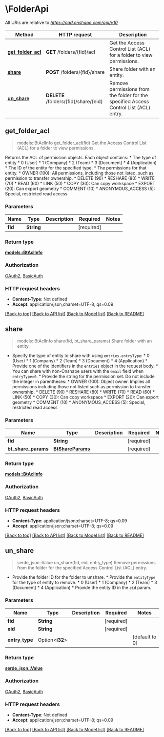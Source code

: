 # \FolderApi

All URIs are relative to *https://cad.onshape.com/api/v10*

Method | HTTP request | Description
------------- | ------------- | -------------
[**get_folder_acl**](FolderApi.md#get_folder_acl) | **GET** /folders/{fid}/acl | Get the Access Control List (ACL) for a folder to view permissions.
[**share**](FolderApi.md#share) | **POST** /folders/{fid}/share | Share folder with an entity.
[**un_share**](FolderApi.md#un_share) | **DELETE** /folders/{fid}/share/{eid} | Remove permissions from the folder for the specified Access Control List (ACL) entry.



## get_folder_acl

> models::BtAclInfo get_folder_acl(fid)
Get the Access Control List (ACL) for a folder to view permissions.

Returns the ACL of permission objects. Each object contains:  * The type of entity       * 0 (User)       * 1 (Company)      * 2 (Team)      * 3 (Document)      * 4 (Application)   * The ID of the entity for the specified type.  * The permissions for that entity.      *  OWNER (100): All permissions, including those not listed, such as permission to transfer ownership.      * DELETE (90)      * RESHARE (80)      * WRITE (70)      * READ (60)      * LINK (50)      * COPY (30): Can copy workspace      * EXPORT (20): Can export geometry      * COMMENT (10)      * ANONYMOUS_ACCESS (5): Special, restricted read access

### Parameters


Name | Type | Description  | Required | Notes
------------- | ------------- | ------------- | ------------- | -------------
**fid** | **String** |  | [required] |

### Return type

[**models::BtAclInfo**](BTAclInfo.md)

### Authorization

[OAuth2](../README.md#OAuth2), [BasicAuth](../README.md#BasicAuth)

### HTTP request headers

- **Content-Type**: Not defined
- **Accept**: application/json;charset=UTF-8; qs=0.09

[[Back to top]](#) [[Back to API list]](../README.md#documentation-for-api-endpoints) [[Back to Model list]](../README.md#documentation-for-models) [[Back to README]](../README.md)


## share

> models::BtAclInfo share(fid, bt_share_params)
Share folder with an entity.

* Specify the type of entity to share with using `entries.entryType`:      * 0 (User)       * 1 (Company)      * 2 (Team)      * 3 (Document)      * 4 (Application)  * Provide one of the identifiers in the `entries` object in the request body.       * You can share with non-Onshape users with the `email` field when `entryType=0`.    * Provide the string for the permission set. Do not include the integer in parentheses:      * OWNER (100): Object owner. Implies all permissions including those not listed such as permission to transfer ownership.      * DELETE (90)      * RESHARE (80)      * WRITE (70)      * READ (60)      * LINK (50)      * COPY (30): Can copy workspace      * EXPORT (20): Can export geometry      * COMMENT (10)      * ANONYMOUS_ACCESS (5): Special, restricted read access

### Parameters


Name | Type | Description  | Required | Notes
------------- | ------------- | ------------- | ------------- | -------------
**fid** | **String** |  | [required] |
**bt_share_params** | [**BtShareParams**](BtShareParams.md) |  | [required] |

### Return type

[**models::BtAclInfo**](BTAclInfo.md)

### Authorization

[OAuth2](../README.md#OAuth2), [BasicAuth](../README.md#BasicAuth)

### HTTP request headers

- **Content-Type**: application/json;charset=UTF-8; qs=0.09
- **Accept**: application/json;charset=UTF-8; qs=0.09

[[Back to top]](#) [[Back to API list]](../README.md#documentation-for-api-endpoints) [[Back to Model list]](../README.md#documentation-for-models) [[Back to README]](../README.md)


## un_share

> serde_json::Value un_share(fid, eid, entry_type)
Remove permissions from the folder for the specified Access Control List (ACL) entry.

* Provide the folder ID for the folder to unshare.    * Provide the `entityType` for the type of entity to remove.      * 0 (User)       * 1 (Company)      * 2 (Team)      * 3 (Document)      * 4 (Application)  * Provide the entity ID in the `eid` param.

### Parameters


Name | Type | Description  | Required | Notes
------------- | ------------- | ------------- | ------------- | -------------
**fid** | **String** |  | [required] |
**eid** | **String** |  | [required] |
**entry_type** | Option<**i32**> |  |  |[default to 0]

### Return type

[**serde_json::Value**](serde_json::Value.md)

### Authorization

[OAuth2](../README.md#OAuth2), [BasicAuth](../README.md#BasicAuth)

### HTTP request headers

- **Content-Type**: Not defined
- **Accept**: application/json;charset=UTF-8; qs=0.09

[[Back to top]](#) [[Back to API list]](../README.md#documentation-for-api-endpoints) [[Back to Model list]](../README.md#documentation-for-models) [[Back to README]](../README.md)


